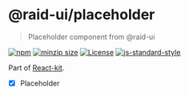 
# @raid-ui/placeholder

> Placeholder component from @raid-ui


[![npm](https://img.shields.io/npm/v/@raid-ui/placeholder?style=flat-square)](https://www.npmjs.com/package/@raid-ui/placeholder)
[![minzip size](https://img.shields.io/bundlephobia/minzip/@raid-ui/placeholder?style=flat-square)](https://bundlephobia.com/result?p=@raid-ui/placeholder)
[![License](https://img.shields.io/github/license/mattstyles/react-kit.svg?style=flat-square)](https://github.com/mattstyles/react-kit/blob/master/license.md)
[![js-standard-style](https://img.shields.io/badge/code%20style-standard-brightgreen.svg?style=flat-square)](http://standardjs.com/)

Part of [React-kit](https://github.com/mattstyles/react-kit).

* [x] Placeholder
